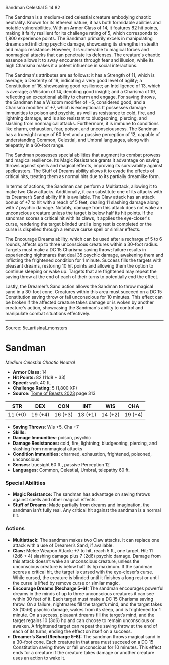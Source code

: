 <MonsterName/>Sandman</MonsterName>
<CreatureType/>Celestial</CreatureType>
<CR/>5</CR>
<AC/>14</AC>
<HP/>82</HP>
<summary>The Sandman is a medium-sized celestial creature embodying chaotic neutrality. Known for its ethereal nature, it has both formidable abilities and notable vulnerabilities. With an Armor Class of 14, it features 82 hit points, making it fairly resilient for its challenge rating of 5, which corresponds to 1,800 experience points. The Sandman primarily excels in manipulating dreams and inflicting psychic damage, showcasing its strengths in stealth and magic resistance. However, it is vulnerable to magical forces and nonmagical attacks that can penetrate its defenses. The creature's chaotic essence allows it to sway encounters through fear and illusion, while its high Charisma makes it a potent influence in social interactions.</summary>

<detail>

The Sandman's attributes are as follows: it has a Strength of 11, which is average; a Dexterity of 19, indicating a very good level of agility; a Constitution of 16, showcasing good resilience; an Intelligence of 13, which is average; a Wisdom of 14, denoting good insight; and a Charisma of 19, reflecting an exceptional ability to charm and engage. For saving throws, the Sandman has a Wisdom modifier of +5, considered good, and a Charisma modifier of +7, which is exceptional. It possesses damage immunities to poison and psychic, as well as resistance to cold, fire, and lightning damage, and is also resistant to bludgeoning, piercing, and slashing from nonmagical attacks. Furthermore, it is immune to conditions like charm, exhaustion, fear, poison, and unconsciousness. The Sandman has a truesight range of 60 feet and a passive perception of 12, capable of understanding Common, Celestial, and Umbral languages, along with telepathy in a 60-foot range.

The Sandman possesses special abilities that augment its combat prowess and magical resilience. Its Magic Resistance grants it advantage on saving throws against spells and magical effects, improving its survivability against spellcasters. The Stuff of Dreams ability allows it to evade the effects of critical hits, treating them as normal hits due to its partially dreamlike form.

In terms of actions, the Sandman can perform a Multiattack, allowing it to make two Claw attacks. Additionally, it can substitute one of its attacks with its Dreamer’s Sand ability if it is available. The Claw attack has an attack bonus of +7 to hit with a reach of 5 feet, dealing 11 slashing damage along with 7 psychic damage. Notably, damage from this attack does not wake an unconscious creature unless the target is below half its hit points. If the sandman scores a critical hit with its claws, it applies the eye-closer's curse, rendering the target blinded until a long rest is completed or the curse is dispelled through a remove curse spell or similar effects.

The Encourage Dreams ability, which can be used after a recharge of 5 to 6 rounds, affects up to three unconscious creatures within a 30-foot radius. Targets must make a DC 15 Charisma saving throw; failure results in experiencing nightmares that deal 35 psychic damage, awakening them and inflicting the frightened condition for 1 minute. Success fills the targets with pleasant dreams, restoring 10 hit points and allowing them the option to continue sleeping or wake up. Targets that are frightened may repeat the saving throw at the end of each of their turns to potentially end the effect.

Lastly, the Dreamer’s Sand action allows the Sandman to throw magical sand in a 30-foot cone. Creatures within this area must succeed on a DC 15 Constitution saving throw or fall unconscious for 10 minutes. This effect can be broken if the affected creature takes damage or is woken by another creature's action, showcasing the Sandman's ability to control and manipulate combat situations effectively.</detail>



---

Source: 5e_artisinal_monsters

# Sandman

*Medium* *Celestial* *Chaotic Neutral*

- **Armor Class:** 14
- **Hit Points:** 82 (11d8 + 33)
- **Speed:** walk 40 ft.
- **Challenge Rating:** 5 (1,800 XP)
- **Source:** [Tome of Beasts 2023](https://koboldpress.com/kpstore/product/tome-of-beasts-1-2023-edition/) page 313

| STR | DEX | CON | INT | WIS | CHA |
| --- | --- | --- | --- | --- | --- |
| 11 (+0) | 19 (+4) | 16 (+3) | 13 (+1) | 14 (+2) | 19 (+4) |

- **Saving Throws**: Wis +5, Cha +7
- **Skills:** 
- **Damage Immunities:** poison, psychic
- **Damage Resistances:** cold, fire, lightning; bludgeoning, piercing, and slashing from nonmagical attacks
- **Condition Immunities:** charmed, exhaustion, frightened, poisoned, unconscious
- **Senses:** truesight 60 ft., passive Perception 12
- **Languages:** Common, Celestial, Umbral, telepathy 60 ft.

### Special Abilities

- **Magic Resistance:** The sandman has advantage on saving throws against spells and other magical effects.
- **Stuff of Dreams:** Made partially from dreams and imagination, the sandman isn’t fully real. Any critical hit against the sandman is a normal hit.

### Actions

- **Multiattack:** The sandman makes two Claw attacks. It can replace one attack with a use of Dreamer’s Sand, if available.
- **Claw:** Melee Weapon Attack: +7 to hit, reach 5 ft., one target. Hit: 11 (2d6 + 4) slashing damage plus 7 (2d6) psychic damage. Damage from this attack doesn’t wake an unconscious creature, unless the unconscious creature is below half its hp maximum. If the sandman scores a critical hit, the target is cursed with the eye-closer’s curse. While cursed, the creature is blinded until it finishes a long rest or until the curse is lifted by remove curse or similar magic.
- **Encourage Dreams (Recharge 5–6):** The sandman encourages powerful dreams in the minds of up to three unconscious creatures it can see within 30 feet of it. Each target must make a DC 15 Charisma saving throw. On a failure, nightmares fill the target’s mind, and the target takes 35 (10d6) psychic damage, wakes from its sleep, and is frightened for 1 minute. On a success, pleasant dreams fill the target’s mind, and the target regains 10 (3d6) hp and can choose to remain unconscious or awaken. A frightened target can repeat the saving throw at the end of each of its turns, ending the effect on itself on a success.
- **Dreamer’s Sand (Recharge 5–6):** The sandman throws magical sand in a 30-foot cone. Each creature in that area must succeed on a DC 15 Constitution saving throw or fall unconscious for 10 minutes. This effect ends for a creature if the creature takes damage or another creature uses an action to wake it.


